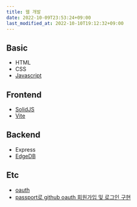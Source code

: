 ```yaml
---
title: 웹 개발
date: 2022-10-09T23:53:24+09:00
last_modified_at: 2022-10-10T19:12:32+09:00
---
```

## Basic
- HTML
- CSS
- [Javascript](Javascript.md)

## Frontend
- [SolidJS](SolidJS.md)
- [Vite](Vite.md)
## Backend
- Express
- [EdgeDB](EdgeDB.md)
## Etc
- [oauth](oauth.md)
- [passport로 github oauth 회원가입 및 로그인 구현](passport로%20github%20oauth%20회원가입%20및%20로그인%20구현.md)